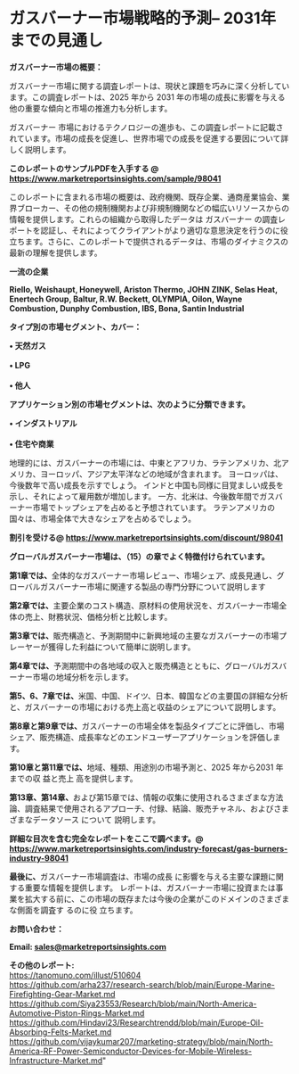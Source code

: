 # ガスバーナー市場戦略的予測– 2031年までの見通し

<strong><b>ガスバーナー市場の概要：</b></strong>

ガスバーナー市場に関する調査レポートは、現状と課題を巧みに深く分析しています。この調査レポートは、2025 年から 2031 年の市場の成長に影響を与える他の重要な傾向と市場の推進力も分析します。

ガスバーナー 市場におけるテクノロジーの進歩も、この調査レポートに記載されています。市場の成長を促進し、世界市場での成長を促進する要因について詳しく説明します。

<strong>このレポートのサンプルPDFを入手する @ <a href=https://www.marketreportsinsights.com/sample/98041>https://www.marketreportsinsights.com/sample/98041</a></strong>

このレポートに含まれる市場の概要は、政府機関、既存企業、通商産業協会、業界ブローカー、その他の規制機関および非規制機関などの幅広いリソースからの情報を提供します。これらの組織から取得したデータは ガスバーナー の調査レポートを認証し、それによってクライアントがより適切な意思決定を行うのに役立ちます。さらに、このレポートで提供されるデータは、市場のダイナミクスの最新の理解を提供します。

<strong>一流の企業</strong>

<strong><b>Riello, Weishaupt, Honeywell, Ariston Thermo, JOHN ZINK, Selas Heat, Enertech Group, Baltur, R.W. Beckett, OLYMPIA, Oilon, Wayne Combustion, Dunphy Combustion, IBS, Bona, Santin Industrial</b></strong>

<strong><b>タイプ別の市場セグメント、カバー：</b></strong>

<strong>• 天然ガス<br><br>• LPG<br><br>• 他人</strong>

<strong><b>アプリケーション別の市場セグメントは、次のように分類できます。</b></strong>

<strong>• インダストリアル<br><br>• 住宅や商業</strong>

 地理的には、ガスバーナーの市場には、中東とアフリカ、ラテンアメリカ、北アメリカ、ヨーロッパ、アジア太平洋などの地域が含まれます。 ヨーロッパは、今後数年で高い成長を示すでしょう。 インドと中国も同様に目覚ましい成長を示し、それによって雇用数が増加します。 一方、北米は、今後数年間でガスバーナー市場でトップシェアを占めると予想されています。 ラテンアメリカの国々は、市場全体で大きなシェアを占めるでしょう。

<strong>割引を受ける@ <a href=https://www.marketreportsinsights.com/discount/98041>https://www.marketreportsinsights.com/discount/98041</a></strong>

<strong><b>グローバルガスバーナー市場は、（15）の章でよく特徴付けられています。</b></strong>

<strong><b>第</b></strong><strong><b>1章では、</b></strong>全体的なガスバーナー市場レビュー、市場シェア、成長見通し、グローバルガスバーナー市場に関連する製品の専門分野について説明します

<strong><b>第2章では、</b></strong>主要企業のコスト構造、原材料の使用状況を、ガスバーナー市場全体の売上、財務状況、価格分析と比較します。

<strong><b>第3章では、</b></strong>販売構造と、予測期間中に新興地域の主要なガスバーナーの市場プレーヤーが獲得した利益について簡単に説明します。

<strong><b>第4章では、</b></strong>予測期間中の各地域の収入と販売構造とともに、グローバルガスバーナー市場の地域分析を示します。

<strong><b>第5、6、7章では、</b></strong>米国、中国、ドイツ、日本、韓国などの主要国の詳細な分析と、ガスバーナーの市場における売上高と収益のシェアについて説明します。

<strong><b>第8章と第9章では、</b></strong>ガスバーナーの市場全体を製品タイプごとに評価し、市場シェア、販売構造、成長率などのエンドユーザーアプリケーションを評価します。

<strong><b>第10章と第11章では、</b></strong>地域、種類、用途別の市場予測と、2025 年から2031 年までの収 益と売上 高を提供します。

<strong><b>第13章、第14章、</b></strong>および第15章では、情報の収集に使用されるさまざまな方法論、調査結果で使用されるアプローチ、付録、結論、販売チャネル、およびさまざまなデータソース について 説明します。

<strong>詳細な目次を含む完全なレポートをここで調べます。@ <a href=https://www.marketreportsinsights.com/industry-forecast/gas-burners-industry-98041>https://www.marketreportsinsights.com/industry-forecast/gas-burners-industry-98041</a></strong>

<strong><b>最後に、</b></strong>ガスバーナー市場調査は、市場の成長 に影響を</a>与える主要な課題に関する重要な情報を提供します。 レポートは、ガスバーナー市場に投資または事業を拡大する前に、この市場の既存または今後の企業がこのドメインのさまざまな側面を調査す るのに役 立ちます。

<strong><b>お問い合わせ：</b></strong>

<strong>Email: </strong><a href=mailto:sales@marketreportsinsights.com><strong>sales@marketreportsinsights.com</strong></a>

<strong>その他のレポート:</strong>
<br>
<a href=https://tanomuno.com/illust/510604>https://tanomuno.com/illust/510604</a>
<br>
<a href=https://github.com/arha237/research-search/blob/main/Europe-Marine-Firefighting-Gear-Market.md>https://github.com/arha237/research-search/blob/main/Europe-Marine-Firefighting-Gear-Market.md</a>
<br>
<a href=https://github.com/Siya23553/Research/blob/main/North-America-Automotive-Piston-Rings-Market.md>https://github.com/Siya23553/Research/blob/main/North-America-Automotive-Piston-Rings-Market.md</a>
<br>
<a href=https://github.com/Hindavi23/Researchtrendd/blob/main/Europe-Oil-Absorbing-Felts-Market.md>https://github.com/Hindavi23/Researchtrendd/blob/main/Europe-Oil-Absorbing-Felts-Market.md</a>
<br>
<a href=https://github.com/vijaykumar207/marketing-strategy/blob/main/North-America-RF-Power-Semiconductor-Devices-for-Mobile-Wireless-Infrastructure-Market.md>https://github.com/vijaykumar207/marketing-strategy/blob/main/North-America-RF-Power-Semiconductor-Devices-for-Mobile-Wireless-Infrastructure-Market.md</a>"
